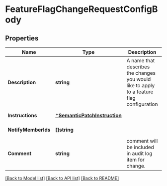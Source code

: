 # FeatureFlagChangeRequestConfigBody

## Properties
Name | Type | Description | Notes
------------ | ------------- | ------------- | -------------
**Description** | **string** | A name that describes the changes you would like to apply to a feature flag configuration | [default to null]
**Instructions** | [***SemanticPatchInstruction**](SemanticPatchInstruction.md) |  | [default to null]
**NotifyMemberIds** | **[]string** |  | [default to null]
**Comment** | **string** | comment will be included in audit log item for change. | [optional] [default to null]

[[Back to Model list]](../README.md#documentation-for-models) [[Back to API list]](../README.md#documentation-for-api-endpoints) [[Back to README]](../README.md)


